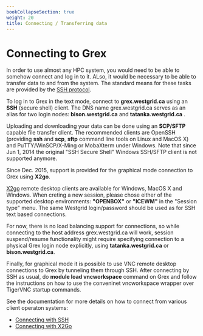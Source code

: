 ```yaml
---
bookCollapseSection: true
weight: 20
title: Connecting / Transferring data
---
```


# Connecting to Grex

In order to use almost any HPC system, you would need to be able to somehow connect and log in to it. ALso, it would be necessary to be able to transfer data to and from the system. The standard means for these tasks are provided by the [SSH protocol](https://en.wikipedia.org/wiki/Secure_Shell).

To log in to Grex in the text mode, connect to **grex.westgrid.ca** using an **SSH** (secure shell) client. The DNS name grex.westgrid.ca serves as an alias for two login nodes: **bison.westgrid.ca** and **tatanka.westgrid.ca** .

Uploading and downloading your data can be done using an **SCP/SFTP** capable file transfer client. The recommended clients are OpenSSH (providing **ssh** and **scp**, **sftp** command line tools on Linux and MacOS X) and PuTTY/WinSCP/X-Ming or MobaXterm under Windows. Note that since Jun 1, 2014 the original "SSH Secure Shell" Windows SSH/SFTP client is not supported anymore.

Since Dec. 2015, support is provided for the graphical mode connection to Grex using **X2go**.
 
[X2go](https://wiki.x2go.org/doku.php/download:start) remote desktop clients are available for Windows, MacOS X and Windows. When creting a new session, please chose either of the supported desktop environments: **"OPENBOX"** or **"ICEWM"** in the "Session type" menu. The same Westgrid login/password should be used as for SSH text based connections. 

For now, there is no load balancing support for connections, so while connecting to the host address grex.westgrid.ca will work, session suspend/resume functionality might require specifying connection to a physical Grex login node explicitly, using **tatanka.westgrid.ca** or **bison.westgrid.ca**.

Finally, for graphical mode it is possible to use VNC remote desktop connections to Grex by tunneling them through SSH. After connecting by SSH as usual, do **module load vncworkspace** command on Grex and follow the instructions on how to use the conveninet vncworkspace wrapper over TigerVNC startup commands.

See the documentation for more details on how to connect from various client operaton systems:

- [Connecting with SSH](/doc/docs/grex/connecting/ssh/)
- [Connecting with X2Go](/doc/docs/grex/connecting/x2go/)

